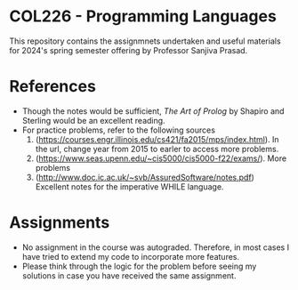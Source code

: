 # COL226 - Programming Languages
This repository contains the assignmnets undertaken and useful materials for 2024's spring semester offering by Professor Sanjiva Prasad.

# References
- Though the notes would be sufficient, *The Art of Prolog* by Shapiro and Sterling would be an excellent reading.
- For practice problems, refer to the following sources
  1. (https://courses.engr.illinois.edu/cs421/fa2015/mps/index.html). In the url, change year from 2015 to earler to access more problems.
  2. (https://www.seas.upenn.edu/~cis5000/cis5000-f22/exams/). More problems
  3. (http://www.doc.ic.ac.uk/~svb/AssuredSoftware/notes.pdf) Excellent notes for the imperative WHILE language.

# Assignments
- No assignment in the course was autograded. Therefore, in most cases I have tried to extend my code to incorporate more features.
- Please think through the logic for the problem before seeing my solutions in case you have received the same assignment.
